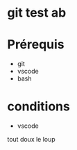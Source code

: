 # git test ab

# Prérequis

- git
- vscode
- bash
 
 # conditions 

 - vscode

 tout doux le loup

 
